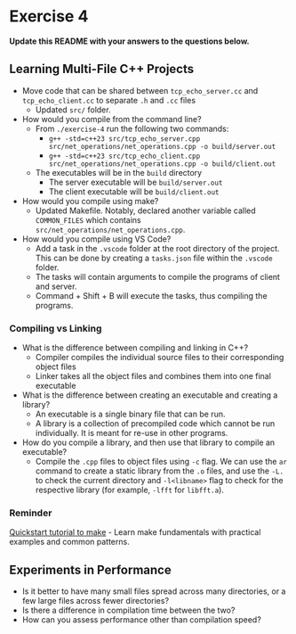 # Exercise 4

**Update this README with your answers to the questions below.**

## Learning Multi-File C++ Projects

- Move code that can be shared between `tcp_echo_server.cc` and 
  `tcp_echo_client.cc` to separate `.h` and `.cc` files
  - Updated `src/` folder.
- How would you compile from the command line?
  - From `./exercise-4` run the following two commands:
    - `g++ -std=c++23 src/tcp_echo_server.cpp src/net_operations/net_operations.cpp -o build/server.out`
    - `g++ -std=c++23 src/tcp_echo_client.cpp src/net_operations/net_operations.cpp -o build/client.out`
  - The executables will be in the `build` directory
    - The server executable will be `build/server.out`
    - The client executable will be `build/client.out`
- How would you compile using make?
  - Updated Makefile. Notably, declared another variable called `COMMON_FILES` which contains `src/net_operations/net_operations.cpp`.
- How would you compile using VS Code?
  - Add a task in the `.vscode` folder at the root directory of the project. This can be done by creating a `tasks.json` file within the `.vscode` folder.
  - The tasks will contain arguments to compile the programs of client and server.
  - Command + Shift + B will execute the tasks, thus compiling the programs.

### Compiling vs Linking

- What is the difference between compiling and linking in C++?
  - Compiler compiles the individual source files to their corresponding object files
  - Linker takes all the object files and combines them into one final executable
- What is the difference between creating an executable and creating a library?
  - An executable is a single binary file that can be run.
  - A library is a collection of precompiled code which cannot be run individually. It is meant for re-use in other programs.
- How do you compile a library, and then use that library to compile an executable?
  - Compile the `.cpp` files to object files using `-c` flag. We can use the `ar` command to create a static library from the `.o` files, and use the `-L.` to check the current directory and `-l<libname>` flag to check for the respective library (for example, `-lfft` for `libfft.a`).

### Reminder 
[Quickstart tutorial to make](https://makefiletutorial.com/) - Learn make 
fundamentals with practical examples and common patterns.

## Experiments in Performance

- Is it better to have many small files spread across many directories, or
  a few large files across fewer directories?
- Is there a difference in compilation time between the two?
- How can you assess performance other than compilation speed?